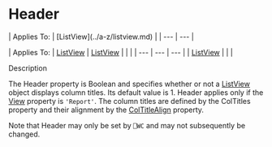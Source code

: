 




<h1 class="heading"><span class="name">Header</span></h1>
| Applies To: | [ListView](../a-z/listview.md) |
| --- | ---  |

| Applies To: | [ListView](../a-z/listview.md) | [ListView](../a-z/listview.md) |  |  |
| --- | --- | ---  |
| [ListView](../a-z/listview.md) |  |  |


Description


The Header property is Boolean and specifies whether or not a [ListView](../a-z/listview.md) object displays column titles. Its default value is 1. Header applies only if the [View](../a-z/view.md) property is `'Report'`. The column titles are defined by the ColTitles property and their alignment by the [ColTitleAlign](../a-z/coltitlealign.md) property.


Note that Header may only be set by `⎕WC` and may not subsequently be changed.



